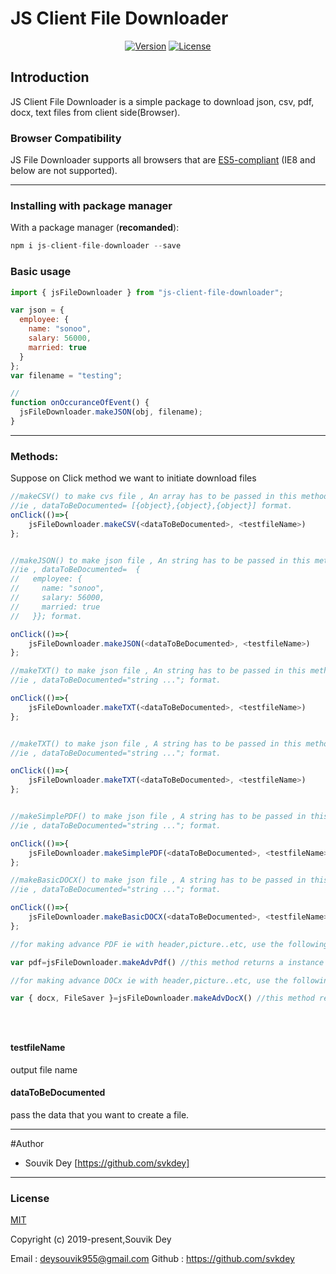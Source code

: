 # JS Client File Downloader

<p align="center">
  <a href="https://www.npmjs.com/package/js-client-file-downloader"><img src="https://img.shields.io/npm/v/js-file-downloader.svg" alt="Version"></a>
  <a href="https://www.npmjs.com/package/js-client-file-downloader"><img src="https://img.shields.io/npm/l/js-file-downloader.svg" alt="License"></a>
</p>

## Introduction

JS Client File Downloader is a simple package to download json, csv, pdf, docx, text files from client side(Browser).

### Browser Compatibility

JS File Downloader supports all browsers that are [ES5-compliant](http://kangax.github.io/compat-table/es5/) (IE8 and below are not supported).

---

### Installing with package manager

With a package manager (**recomanded**):

```js
npm i js-client-file-downloader --save
```

### Basic usage

```js
import { jsFileDownloader } from "js-client-file-downloader";

var json = {
  employee: {
    name: "sonoo",
    salary: 56000,
    married: true
  }
};
var filename = "testing";

//
function onOccuranceOfEvent() {
  jsFileDownloader.makeJSON(obj, filename);
}
```

---

### Methods:

Suppose on Click method we want to initiate download files

```js
//makeCSV() to make cvs file , An array has to be passed in this method as input
//ie , dataToBeDocumented= [{object},{object},{object}] format.
onClick(()=>{
    jsFileDownloader.makeCSV(<dataToBeDocumented>, <testfileName>)
};


//makeJSON() to make json file , An string has to be passed in this method as input
//ie , dataToBeDocumented=  {
//   employee: {
//     name: "sonoo",
//     salary: 56000,
//     married: true
//   }}; format.

onClick(()=>{
    jsFileDownloader.makeJSON(<dataToBeDocumented>, <testfileName>)
};

//makeTXT() to make json file , An string has to be passed in this method as input
//ie , dataToBeDocumented="string ..."; format.

onClick(()=>{
    jsFileDownloader.makeTXT(<dataToBeDocumented>, <testfileName>)
};


//makeTXT() to make json file , A string has to be passed in this method as input
//ie , dataToBeDocumented="string ..."; format.

onClick(()=>{
    jsFileDownloader.makeTXT(<dataToBeDocumented>, <testfileName>)
};


//makeSimplePDF() to make json file , A string has to be passed in this method as input
//ie , dataToBeDocumented="string ..."; format.

onClick(()=>{
    jsFileDownloader.makeSimplePDF(<dataToBeDocumented>, <testfileName>)
};

//makeBasicDOCX() to make json file , A string has to be passed in this method as input
//ie , dataToBeDocumented="string ..."; format.

onClick(()=>{
    jsFileDownloader.makeBasicDOCX(<dataToBeDocumented>, <testfileName>)
};

//for making advance PDF ie with header,picture..etc, use the following method

var pdf=jsFileDownloader.makeAdvPdf() //this method returns a instance of the jsPDF()

//for making advance DOCx ie with header,picture..etc, use the following method

var { docx, FileSaver }=jsFileDownloader.makeAdvDocX() //this method returns a instance of the docx,and fileSaver





```

#### testfileName

output file name

#### dataToBeDocumented

pass the data that you want to create a file.

---

#Author

- Souvik Dey [https://github.com/svkdey]

---

### License

[MIT](http://opensource.org/licenses/MIT)

Copyright (c) 2019-present,Souvik Dey

Email : deysouvik955@gmail.com
Github : https://github.com/svkdey
